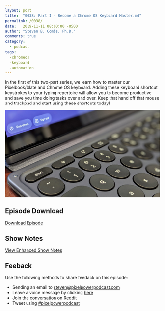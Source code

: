 ```yaml
---
layout: post
title:  "0038: Part I - Become a Chrome OS Keyboard Master.md"
permalink: /0038/
date:   2019-11-11 08:00:00 -0500
author: "Steven B. Combs, Ph.D."
comments: true
category:
  - podcast
tags:
  -chromeos
  -keyboard
  -automation
---
```


In the first of this two-part series, we learn how to master our Pixelbook/Slate and Chrome OS keyboard. Adding these keyboard shortcut keystrokes to your typing repertoire will allow you to become productive and save you time doing tasks over and over. Keep that hand off that mouse and trackpad and start using these shortcuts today!

![image](/images/posts/2019-11-25-slate-keyboard.jpg)


## Episode Download

[Download Episode](https://s3-us-west-2.amazonaws.com/anchor-audio-bank/staging/2019-12-19/f477fed513ab22fb40d9046699f5a62d.m4a)

## Show Notes

[View Enhanced Show Notes](https://docs.google.com/document/d/1gH6pYT562IBkD8Y821ra81m7MtvMnZ6VR0ftGCBiV8Q/edit?usp=sharing)

## Feeback

Use the following methods to share feedack on this episode:

* Sending an email to [steven@pixelpowerpodcast.com](mailto:steven@pixelpowerpodcast.com)
* Leave a voice message by clicking [here](https://anchor.fm/pixelpowerpodcast/message)
* Join the conversation on [Reddit]()
* Tweet using [#pixelpowerpodcast](https://twitter.com/search?q=%23pixelpowerpodcast&src=typed_query)
